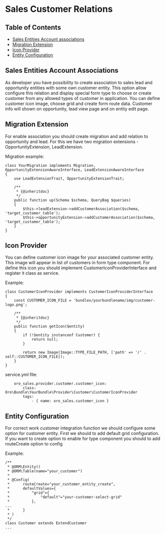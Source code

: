 Sales Customer Relations
========================


Table of Contents
-----------------
 - [Sales Entities Account associations](#sales-entities-account-associations)
 - [Migration Extension](#migration-extension)
 - [Icon Provider](#icon-provider)
 - [Entity Configuration](#entity-configuration)


Sales Entities Account Associations
-----------------------------------

As developer you have possibility to create association to sales lead and opportunity entities with some own customer entity.
This option allow configure this relation and display special form type to choose or create customer from any allowed types of customer in application.
You can define customer icon image, choose grid and create form route data.
Customer info will shown on opportunity, lead view page and on entity edit page.


Migration Extension
-------------------

For enable association you should create migration and add relation to opportunity and lead. 
For this we have two migration extensions - OpportunityExtension, LeadExtension.

Migration example:

```
class YourMigration implements Migration, OpportunityExtensionAwareInterface, LeadExtensionAwareInterface
{
    use LeadExtensionTrait, OpportunityExtensionTrait;

    /**
     * {@inheritdoc}
     */
    public function up(Schema $schema, QueryBag $queries)
    {
        $this->leadExtension->addCustomerAssociation($schema, 'target_customer_table');
        $this->opportunityExtension->addCustomerAssociation($schema, 'target_customer_table');
    }
}
```


Icon Provider
--------------

You can define customer icon image for your associated customer entity. This image will appear in list of customers in form type component.
For define this icon you should implement CustomerIconProviderInterface and register it class as service.

Example:

```
class CustomerIconProvider implements CustomerIconProviderInterface
{
    const CUSTOMER_ICON_FILE = 'bundles/yourbundlename/img/customer-logo.png';

    /**
     * {@inheritdoc}
     */
    public function getIcon($entity)
    {
        if (!$entity instanceof Customer) {
            return null;
        }

        return new Image(Image::TYPE_FILE_PATH, ['path' => '/' . self::CUSTOMER_ICON_FILE]);
    }
}
```

service.yml file:

```
    oro_sales.provider.customer.customer_icon:
        class: Oro\Bundle\YourBundle\Provider\Customer\CustomerIconProvider
        tags:
            - { name: oro_sales.customer_icon }
```


Entity Configuration
--------------------

For correct work customer integration function we should configure some option for customer entity.
First we should to add default grid configuration.
If you want to create option to enable for type component you should to add routeCreate option to config

Example:

```
/**
 * @ORM\Entity()
 * @ORM\Table(name="your_customer")
 *
 * @Config(
 *      routeCreate="your_customer_entity_create",
 *      defaultValues={
 *          "grid"={
 *              "default"="your-customer-select-grid"
 *          },
...
 *      }
 * )
 */
class Customer extends ExtendCustomer
...
```
